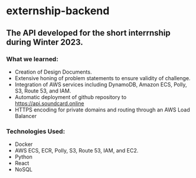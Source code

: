 # externship-backend
## The API developed for the short interrnship during Winter 2023.
### What we learned:
- Creation of Design Documents.
- Extensive honing of problem statements to ensure validity of challenge.
- Integration of AWS services including DynamoDB, Amazon ECS, Polly, S3, Route 53, and IAM.
- Automatic deployment of github repository to https://api.soundcard.online
- HTTPS encoding for private domains and routing through an AWS Load Balancer

### Technologies Used:
- Docker
- AWS ECS, ECR, Polly, S3, Route 53, IAM, and EC2.
- Python
- React
- NoSQL
